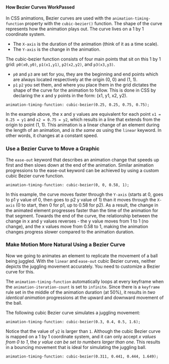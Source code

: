 #### How Bezier Curves WorkPassed
In CSS animations, Bezier curves are used with the `animation-timing-function` property with the `cubic-bezier()` function. The shape of the curve represents how the animation plays out. The curve lives on a 1 by 1 coordinate system.
- The `X-axis` is the duration of the animation (think of it as a time scale).
- The `Y-axis` is the change in the animation.

The cubic-bezier function consists of four main points that sit on this 1 by 1 grid: `p0(x0,y0)`, `p1(x1,y1)`, `p2(x2,y2)`, and `p3(x3,y3)`.
- `p0` and `p3` are set for you, they are the beginning and end points which are always located respectively at the origin (0, 0) and (1, 1).
- `p1` `p2` you set them, and where you place them in the grid dictates the shape of the curve for the animation to follow. This is done in CSS by declaring the x and y points in the form: (x1, y1, x2, y2).

```
animation-timing-function: cubic-bezier(0.25, 0.25, 0.75, 0.75);
```
In the example above, the x and y values are equivalent for each point `x1 = 0.25 = y1` and `x2 = 0.75 = y2`, which results in a line that extends from the origin to point (1, 1). This animation is a linear change of an element during the length of an animation, and _is the same as_ using the `linear` keyword. In other words, it changes at a constant speed.

### Use a Bezier Curve to Move a Graphic
The `ease-out` keyword that describes an animation change that speeds up first and then slows down at the end of the animation. Similar animation progressions to the ease-out keyword can be achieved by using a custom cubic Bezier curve function.
```
animation-timing-function: cubic-bezier(0, 0, 0.58, 1);
```
In this example, the curve moves faster through the `Y-axis` (starts at 0, goes to p1 y value of 0, then goes to p2 y value of 1) than it moves through the `X-axis` (0 to start, then 0 for p1, up to 0.58 for p2). As a result, the change in the animated element progresses faster than the time of the animation for that segment. Towards the end of the curve, the relationship between the change in x and y values reverses - the y value moves from 1 to 1 (no change), and the x values move from 0.58 to 1, making the animation changes progress slower compared to the animation duration.

### Make Motion More Natural Using a Bezier Curve
Now we going to animates an element to replicate the movement of a ball being juggled. With the `linear` and `ease-out` cubic Bezier curves, neither depicts the juggling movement accurately. You need to customize a Bezier curve for this.

The `animation-timing-function` automatically loops at every keyframe when the `animation-iteration-count` is set to `infinite`. Since there is a `keyframe` rule set in the middle of the animation duration (at 50%), it results in _two identical animation_ progressions at the upward and downward movement of the ball.

The following cubic Bezier curve simulates a juggling movement:
```
animation-timing-function: cubic-bezier(0.3, 0.4, 0.5, 1.6);
```

Notice that the value of `y2` is larger than `1`. Although the cubic Bezier curve is mapped on a 1 by 1 coordinate system, and it can only accept _x values from 0 to 1_, the _y value can be set to numbers larger than one_. This results in a bouncing movement that is ideal for simulating the juggling ball.

```
animation-timing-function: cubic-bezier(0.311, 0.441, 0.444, 1.649);
```
